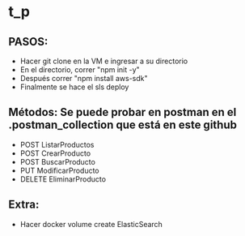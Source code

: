 # t_p

## PASOS:
- Hacer git clone en la VM e ingresar a su directorio
- En el directorio, correr "npm init -y"
- Después correr "npm install aws-sdk"
- Finalmente se hace el sls deploy

## Métodos: Se puede probar en postman en el .postman_collection que está en este github
- POST ListarProductos
- POST CrearProducto
- POST BuscarProducto
- PUT ModificarProducto
- DELETE EliminarProducto


## Extra:
- Hacer docker volume create ElasticSearch